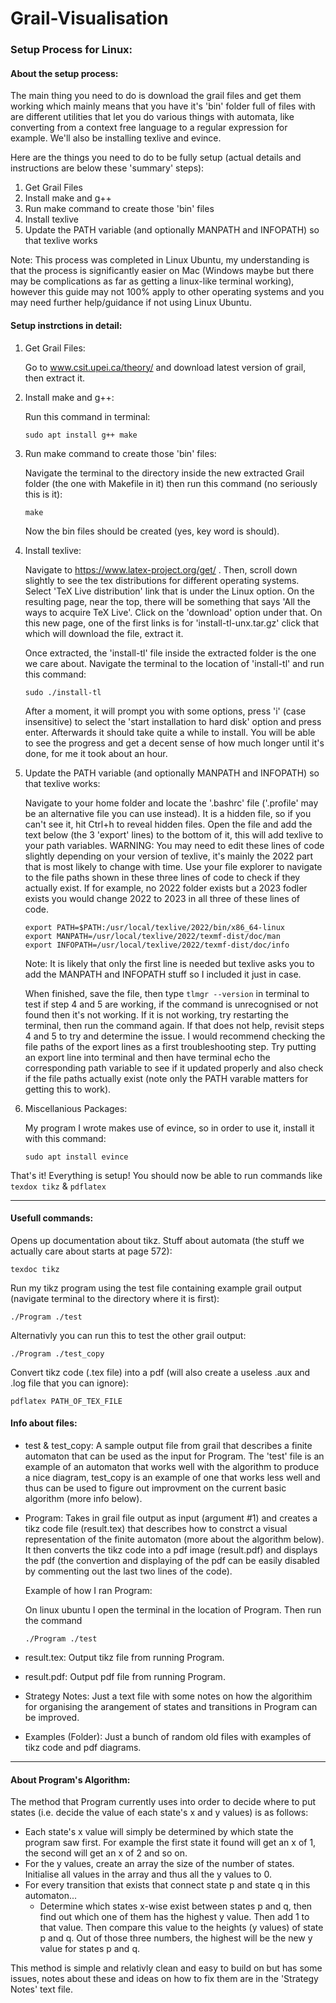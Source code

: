 # Grail-Visualisation

### Setup Process for Linux:

#### About the setup process:
The main thing you need to do is download the grail files and get them working which mainly means that you have it's 'bin' folder full of files with are different utilities that let you do various things with automata, like converting from a context free language to a regular expression for example. We'll also be installing texlive and evince.

Here are the things you need to do to be fully setup (actual details and instructions are below these 'summary' steps):

1. Get Grail Files
2. Install make and g++
3. Run make command to create those 'bin' files
4. Install texlive
5. Update the PATH variable (and optionally MANPATH and INFOPATH) so that texlive works

Note: This process was completed in Linux Ubuntu, my understanding is that the process is significantly easier on Mac (Windows maybe but there may be complications as far as getting a linux-like terminal working), however this guide may not 100% apply to other operating systems and you may need further help/guidance if not using Linux Ubuntu.

#### Setup instrctions in detail:

1. Get Grail Files:
        
	Go to www.csit.upei.ca/theory/ and download latest version of grail, then extract it.

2. Install make and g++:
        
	Run this command in terminal:
                
       sudo apt install g++ make

3. Run make command to create those 'bin' files:
	
	Navigate the terminal to the directory inside the new extracted Grail folder (the one with Makefile in it) then run this command (no seriously this is it):
            
       make
                
	Now the bin files should be created (yes, key word is should).
            
4. Install texlive:
        
	Navigate to https://www.latex-project.org/get/ . Then, scroll down slightly to see the tex distributions for different operating systems. Select 'TeX Live distribution' link that is under the Linux option. On the resulting page, near the top, there will be something that says 'All the ways to acquire TeX Live'. Click on the 'download' option under that. On this new page, one of the first links is for 'install-tl-unx.tar.gz' click that which will download the file, extract it.
            
	Once extracted, the 'install-tl' file inside the extracted folder is the one we care about. Navigate the terminal to the location of 'install-tl' and run this command:
            
       sudo ./install-tl
            
	After a moment, it will prompt you with some options, press 'i' (case insensitive) to select the 'start installation to hard disk' option and press enter. Afterwards it should take quite a while to install. You will be able to see the progress and get a decent sense of how much longer until it's done, for me it took about an hour.

5. Update the PATH variable (and optionally MANPATH and INFOPATH) so that texlive works:
        
	Navigate to your home folder and locate the '.bashrc' file ('.profile' may be an alternative file you can use instead). It is a hidden file, so if you can't see it, hit Ctrl+h to reveal hidden files. Open the file and add the text below (the 3 'export' lines) to the bottom of it, this will add texlive to your path variables. WARNING: You may need to edit these lines of code slightly depending on your version of texlive, it's mainly the 2022 part that is most likely to change with time. Use your file explorer to navigate to the file paths shown in these three lines of code to check if they actually exist. If for example, no 2022 folder exists but a 2023 fodler exists you would change 2022 to 2023 in all three of these lines of code.
                
       export PATH=$PATH:/usr/local/texlive/2022/bin/x86_64-linux
       export MANPATH=/usr/local/texlive/2022/texmf-dist/doc/man
       export INFOPATH=/usr/local/texlive/2022/texmf-dist/doc/info
                
	Note: It is likely that only the first line is needed but texlive asks you to add the MANPATH and INFOPATH stuff so I included it just in case.
        
	When finished, save the file, then type `tlmgr --version` in terminal to test if step 4 and 5 are working, if the command is unrecognised or not found then it's not working. If it is not working, try restarting the terminal, then run the command again. If that does not help, revisit steps 4 and 5 to try and determine the issue. I would recommend checking the file paths of the export lines as a first troubleshooting step. Try putting an export line into terminal and then have terminal echo the corresponding path variable to see if it updated properly and also check if the file paths actually exist (note only the PATH varable matters for getting this to work).
        
5. Miscellanious Packages:
        
	My program I wrote makes use of evince, so in order to use it, install it with this command:
            
       sudo apt install evince
                
                
That's it! Everything is setup! You should now be able to run commands like `texdox tikz` & `pdflatex`
        
--------------------------------------------------

#### Usefull commands:

Opens up documentation about tikz. Stuff about automata (the stuff we actually care about starts at page 572):
	
	texdoc tikz
		
Run my tikz program using the test file containing example grail output (navigate terminal to the directory where it is first):
	
	./Program ./test
		
Alternativly you can run this to test the other grail output:
	
	./Program ./test_copy
	
Convert tikz code (.tex file) into a pdf (will also create a useless .aux and .log file that you can ignore):

	pdflatex PATH_OF_TEX_FILE

#### Info about files:

- test & test_copy: A sample output file from grail that describes a finite automaton that can be used as the input for Program. The 'test' file is an example of an automaton that works well with the algorithm to produce a nice diagram, test_copy is an example of one that works less well and thus can be used to figure out improvment on the current basic algorithm (more info below).

- Program: Takes in grail file output as input (argument #1) and creates a tikz code file (result.tex) that describes how to constrct a visual representation of the finite automaton (more about the algorithm below). It then converts the tikz code into a pdf image (result.pdf) and displays the pdf (the convertion and displaying of the pdf can be easily disabled by commenting out the last two lines of the code).

    Example of how I ran Program:

    On linux ubuntu I open the terminal in the location of Program. Then run the command 
    
      ./Program ./test

- result.tex: Output tikz file from running Program.

- result.pdf: Output pdf file from running Program.

- Strategy Notes: Just a text file with some notes on how the algorithim for organising the arangement of states and transitions in Program can be improved.

- Examples (Folder): Just a bunch of random old files with examples of tikz code and pdf diagrams.
    
--------------------------------------------------

#### About Program's Algorithm:

The method that Program currently uses into order to decide where to put states (i.e. decide the value of each state's x and y values) is as follows:
- Each state's x value will simply be determined by which state the program saw first. For example the first state it found will get an x of 1, the second will get an x of 2 and so on.
- For the y values, create an array the size of the number of states. Initialise all values in the array and thus all the y values to 0. 
- For every transition that exists that connect state p and state q in this automaton...
	- Determine which states x-wise exist between states p and q, then find out which one of them has the highest y value. Then add 1 to that value. Then compare this value to the heights (y values) of state p and q. Out of those three numbers, the highest will be the new y value for states p and q.

This method is simple and relativly clean and easy to build on but has some issues, notes about these and ideas on how to fix them are in the 'Strategy Notes' text file.
